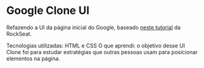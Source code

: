 ﻿# Google Clone UI

Refazendo a UI da página inicial do Google, baseado [neste tutorial](https://www.youtube.com/watch?v=KgjzE1Sxtq0) da RockSeat.

Tecnologias utilizadas: HTML e CSS
O que aprendi: o objetivo desse UI Clone foi para estudar estratégias que outras pessoas usam para posicionar elementos na página.
